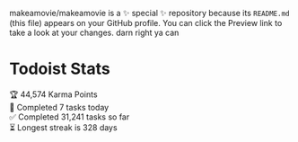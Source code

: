 makeamovie/makeamovie is a ✨ special ✨ repository because its `README.md` (this file) appears on your GitHub profile.
You can click the Preview link to take a look at your changes. darn right ya can

# Todoist Stats

<!-- TODO-IST:START -->
🏆  44,574 Karma Points           
🌸  Completed 7 tasks today           
✅  Completed 31,241 tasks so far           
⏳  Longest streak is 328 days
<!-- TODO-IST:END -->